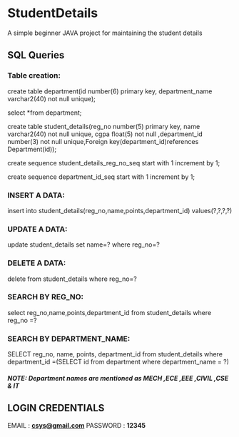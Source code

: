 # StudentDetails
A simple beginner JAVA project for maintaining the student details

## SQL Queries
### Table creation:
create table department(id number(6) primary key, department_name varchar2(40) not null unique);


select *from department;

create table student_details(reg_no number(5) primary key, name varchar2(40) not null unique, cgpa float(5) not null ,department_id number(3) not null unique,Foreign key(department_id)references Department(id));

create sequence student_details_reg_no_seq
start with 1
increment by 1;

create sequence department_id_seq
start with 1
increment by 1;

### INSERT A DATA:
insert into student_details(reg_no,name,points,department_id) values(?,?,?,?)

### UPDATE A DATA:
update student_details set name=? where reg_no=?

### DELETE A DATA:
delete from student_details where reg_no=?

### SEARCH BY REG_NO:
select reg_no,name,points,department_id from student_details  where reg_no =?

### SEARCH BY DEPARTMENT_NAME:
SELECT  reg_no, name, points, department_id from student_details where department_id =(SELECT id from department where department_name = ?)

#### *******NOTE: Department names are mentioned as MECH ,ECE ,EEE ,CIVIL ,CSE & IT*******

## **LOGIN CREDENTIALS**
EMAIL    : **csys@gmail.com**
PASSWORD : **12345**

